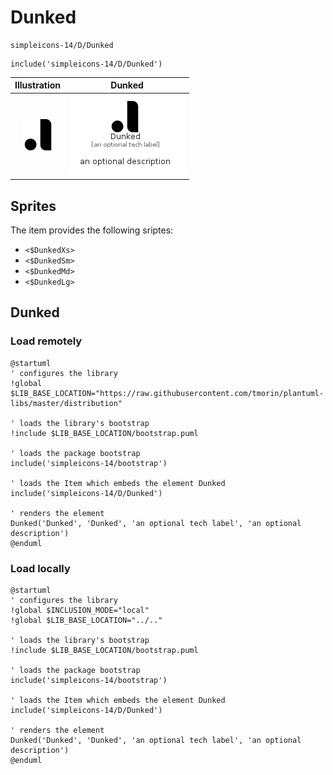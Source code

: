 # Dunked


```text
simpleicons-14/D/Dunked
```

```text
include('simpleicons-14/D/Dunked')
```



| Illustration | Dunked |
| :---: | :---: |
| ![illustration for Illustration](../../simpleicons-14/D/Dunked.png) | ![illustration for Dunked](../../simpleicons-14/D/Dunked.Local.png) |



## Sprites
The item provides the following sriptes:

- `<$DunkedXs>`
- `<$DunkedSm>`
- `<$DunkedMd>`
- `<$DunkedLg>`





## Dunked

### Load remotely
```plantuml
@startuml
' configures the library
!global $LIB_BASE_LOCATION="https://raw.githubusercontent.com/tmorin/plantuml-libs/master/distribution"

' loads the library's bootstrap
!include $LIB_BASE_LOCATION/bootstrap.puml

' loads the package bootstrap
include('simpleicons-14/bootstrap')

' loads the Item which embeds the element Dunked
include('simpleicons-14/D/Dunked')

' renders the element
Dunked('Dunked', 'Dunked', 'an optional tech label', 'an optional description')
@enduml
```

### Load locally
```plantuml
@startuml
' configures the library
!global $INCLUSION_MODE="local"
!global $LIB_BASE_LOCATION="../.."

' loads the library's bootstrap
!include $LIB_BASE_LOCATION/bootstrap.puml

' loads the package bootstrap
include('simpleicons-14/bootstrap')

' loads the Item which embeds the element Dunked
include('simpleicons-14/D/Dunked')

' renders the element
Dunked('Dunked', 'Dunked', 'an optional tech label', 'an optional description')
@enduml
```

